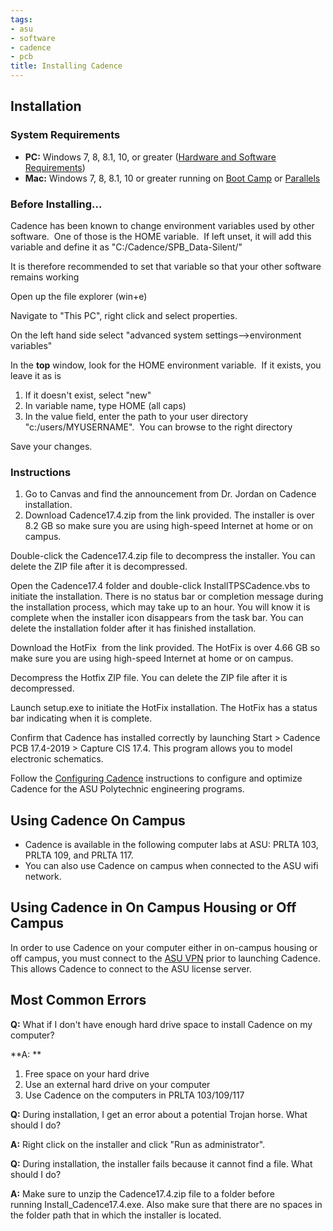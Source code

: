```yaml
---
tags:
- asu
- software
- cadence
- pcb
title: Installing Cadence
---
```


## Installation

### System Requirements

-   **PC:** Windows 7, 8, 8.1, 10, or greater ([Hardware and Software Requirements](https://www.ema-eda.com/sites/ema/files/resources/files/Cadence%20Allegro%20and%20OrCAD%20Hardware%20and%20Software%20Requirements%20-%2017.2-2016%20Release.pdf))
-   **Mac:** Windows 7, 8, 8.1, 10 or greater running on [Boot Camp](https://www.apple.com/support/bootcamp/) or [Parallels](http://www.parallels.com/)

### Before Installing...

Cadence has been known to change environment variables used by other software.  One of those is the HOME variable.  If left unset, it will add this variable and define it as "C:/Cadence/SPB_Data-Silent/"

It is therefore recommended to set that variable so that your other software remains working

Open up the file explorer (win+e)

Navigate to "This PC", right click and select properties.

On the left hand side select "advanced system settings-->environment variables"

In the **top** window, look for the HOME environment variable.  If it exists, you leave it as is

1.  If it doesn't exist, select "new"
2.  In variable name, type HOME (all caps)
3.  In the value field, enter the path to your user directory "c:/users/MYUSERNAME".  You can browse to the right directory

Save your changes.

### Instructions

1.  Go to Canvas and find the announcement from Dr. Jordan on Cadence installation.
2.  Download Cadence17.4.zip from the link provided. The installer is over 8.2 GB so make sure you are using high-speed Internet at home or on campus.

Double-click the Cadence17.4.zip file to decompress the installer. You can delete the ZIP file after it is decompressed.

Open the Cadence17.4 folder and double-click InstallTPSCadence.vbs to initiate the installation. There is no status bar or completion message during the installation process, which may take up to an hour. You will know it is complete when the installer icon disappears from the task bar. You can delete the installation folder after it has finished installation.

Download the HotFix  from the link provided. The HotFix is over 4.66 GB so make sure you are using high-speed Internet at home or on campus.

Decompress the Hotfix ZIP file. You can delete the ZIP file after it is decompressed.

Launch setup.exe to initiate the HotFix installation. The HotFix has a status bar indicating when it is complete.

Confirm that Cadence has installed correctly by launching Start > Cadence PCB 17.4-2019 > Capture CIS 17.4. This program allows you to model electronic schematics.

Follow the [Configuring Cadence](configuring-cadence.html) instructions to configure and optimize Cadence for the ASU Polytechnic engineering programs.

## Using Cadence On Campus

-   Cadence is available in the following computer labs at ASU: PRLTA 103, PRLTA 109, and PRLTA 117.
-   You can also use Cadence on campus when connected to the ASU wifi network.

## Using Cadence in On Campus Housing or Off Campus

In order to use Cadence on your computer either in on-campus housing or off campus, you must connect to the [ASU VPN](https://sslvpn.asu.edu/) prior to launching Cadence. This allows Cadence to connect to the ASU license server.

## Most Common Errors

**Q:** What if I don't have enough hard drive space to install Cadence on my computer?

**A: **

1.  Free space on your hard drive
2.  Use an external hard drive on your computer
3.  Use Cadence on the computers in PRLTA 103/109/117

**Q:** During installation, I get an error about a potential Trojan horse. What should I do?

**A:** Right click on the installer and click "Run as administrator".

**Q:** During installation, the installer fails because it cannot find a file. What should I do?

**A:** Make sure to unzip the Cadence17.4.zip file to a folder before running Install_Cadence17.4.exe. Also make sure that there are no spaces in the folder path that in which the installer is located.

